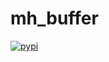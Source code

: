 # mh_buffer

[![pypi](https://img.shields.io/pypi/v/mh_buffer.svg)](https://pypi.python.org/pypi/mh_buffer)
